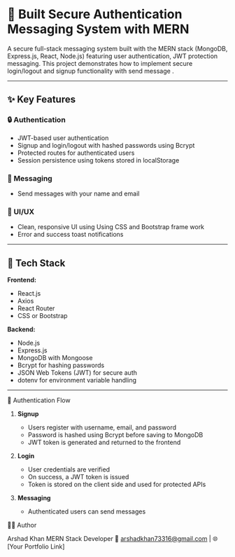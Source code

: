 # 🔐 Built Secure Authentication Messaging System with MERN

A secure full-stack messaging system built with the MERN stack (MongoDB, Express.js, React, Node.js) featuring user authentication, JWT protection messaging. This project demonstrates how to implement secure login/logout and signup functionality with send message .

---

## ✨ Key Features

### 🔒 Authentication
- JWT-based user authentication
- Signup and login/logout with hashed passwords using Bcrypt
- Protected routes for authenticated users
- Session persistence using tokens stored in localStorage

### 💬 Messaging
- Send messages with your name and email

### 🎨 UI/UX
- Clean, responsive UI using Using CSS and Bootstrap frame work
- Error and success toast notifications

---

## 🧰 Tech Stack

**Frontend:**
- React.js
- Axios
- React Router
-  CSS or Bootstrap

**Backend:**
- Node.js
- Express.js
- MongoDB with Mongoose
- Bcrypt for hashing passwords
- JSON Web Tokens (JWT) for secure auth
- dotenv for environment variable handling

---

   🔐 Authentication Flow

1. **Signup**
   - Users register with username, email, and password
   - Password is hashed using Bcrypt before saving to MongoDB
   - JWT token is generated and returned to the frontend

2. **Login**
   - User credentials are verified
   - On success, a JWT token is issued
   - Token is stored on the client side and used for protected APIs

3. **Messaging**
   - Authenticated users can send messages
  
  🙋‍♂️ Author
  
Arshad Khan
MERN Stack Developer
📧 arshadkhan73316@gmail.com | 🌐 [Your Portfolio Link]
